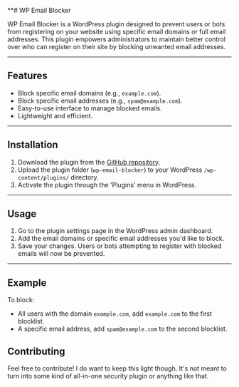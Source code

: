 **# WP Email Blocker

WP Email Blocker is a WordPress plugin designed to prevent users or bots from registering on your website using specific email domains or full email addresses. This plugin empowers administrators to maintain better control over who can register on their site by blocking unwanted email addresses.

---

## Features

- Block specific email domains (e.g., `example.com`).
- Block specific email addresses (e.g., `spam@example.com`).
- Easy-to-use interface to manage blocked emails.
- Lightweight and efficient.

---

## Installation

1. Download the plugin from the [GitHub repository](https://github.com/zerosonesfun/wp-email-blocker).
2. Upload the plugin folder (`wp-email-blocker`) to your WordPress `/wp-content/plugins/` directory.
3. Activate the plugin through the 'Plugins' menu in WordPress.

---

## Usage

1. Go to the plugin settings page in the WordPress admin dashboard.
2. Add the email domains or specific email addresses you'd like to block.
3. Save your changes. Users or bots attempting to register with blocked emails will now be prevented.

---

## Example

To block:
- All users with the domain `example.com`, add `example.com` to the first blocklist.
- A specific email address, add `spam@example.com` to the second blocklist.

## Contributing 

Feel free to contribute! I do want to keep this light though. It's not meant to turn into some kind of all-in-one security plugin or anything like that.
